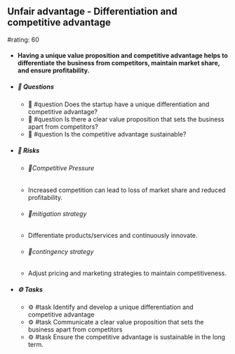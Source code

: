 ## Unfair advantage - Differentiation and competitive advantage
#rating: 60
- #### Having a unique value proposition and competitive advantage helps to differentiate the business from competitors, maintain market share, and ensure profitability.
- ##### 💭 Questions
  - 💭 #question Does the startup have a unique differentiation and competitive advantage?
  - 💭 #question Is there a clear value proposition that sets the business apart from competitors?
  - 💭 #question Is the competitive advantage sustainable?
- ##### 🚨 Risks

  - ###### 🚨Competitive Pressure
  - Increased competition can lead to loss of market share and reduced profitability.
  - ###### 🚨mitigation strategy
  - Differentiate products/services and continuously innovate.
  - ###### 🚨contingency strategy
  - Adjust pricing and marketing strategies to maintain competitiveness.
- ##### ⚙️ Tasks
  - ⚙️ #task Identify and develop a unique differentiation and competitive advantage
  - ⚙️ #task  Communicate a clear value proposition that sets the business apart from competitors
  - ⚙️ #task  Ensure the competitive advantage is sustainable in the long term.


